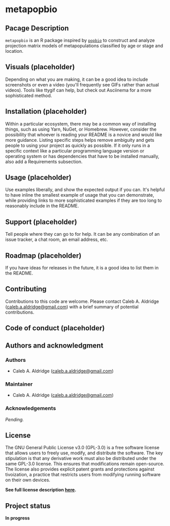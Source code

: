 # metapopbio
## Pacage Description
`metapopbio` is an R package inspired by [`popbio`](https://cran.r-project.org/web/packages/popbio/index.html) to construct and analyze projection matrix models of metapopulations classified by age or stage and location.

## Visuals (placeholder)
Depending on what you are making, it can be a good idea to include screenshots or even a video (you'll frequently see GIFs rather than actual videos). Tools like ttygif can help, but check out Asciinema for a more sophisticated method.

## Installation (placeholder)
Within a particular ecosystem, there may be a common way of installing things, such as using Yarn, NuGet, or Homebrew. However, consider the possibility that whoever is reading your README is a novice and would like more guidance. Listing specific steps helps remove ambiguity and gets people to using your project as quickly as possible. If it only runs in a specific context like a particular programming language version or operating system or has dependencies that have to be installed manually, also add a Requirements subsection.

## Usage (placeholder)
Use examples liberally, and show the expected output if you can. It's helpful to have inline the smallest example of usage that you can demonstrate, while providing links to more sophisticated examples if they are too long to reasonably include in the README.

## Support (placeholder)
Tell people where they can go to for help. It can be any combination of an issue tracker, a chat room, an email address, etc.

## Roadmap (placeholder)
If you have ideas for releases in the future, it is a good idea to list them in the README.

## Contributing

Contributions to this code are welcome. Please contact Caleb A. Aldridge (caleb.a.aldridge@gmail.com) with a brief summary of potential contributions. 

## Code of conduct (placeholder)

## Authors and acknowledgment

### Authors

* Caleb A. Aldridge (caleb.a.aldridge@gmail.com)

### Maintainer

* Caleb A. Aldridge (caleb.a.aldridge@gmail.com)

### Acknowledgements

*Pending.*

## License

The GNU General Public License v3.0 (GPL-3.0) is a free software license that allows users to freely use, modify, and distribute the software. The key stipulation is that any derivative work must also be distributed under the same GPL-3.0 license. This ensures that modifications remain open-source. The license also provides explicit patent grants and protections against tivoization, a practice that restricts users from modifying running software on their own devices.

**See full license description [here](https://choosealicense.com/licenses/gpl-3.0/).**


## Project status

**In progress**
